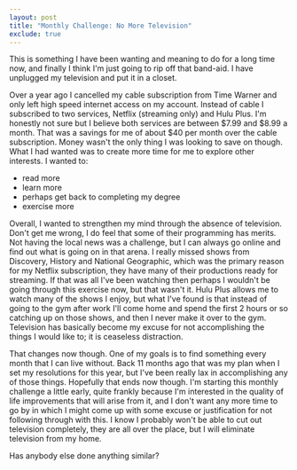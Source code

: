 ```yaml
---
layout: post
title: "Monthly Challenge: No More Television"
exclude: true
---
```


This is something I have been wanting and meaning to do for a long time now, and finally I think I'm just going to rip off that band-aid. I have unplugged my television and put it in a closet.

Over a year ago I cancelled my cable subscription from Time Warner and only left high speed internet access on my account. Instead of cable I subscribed to two services, Netflix (streaming only) and Hulu Plus. I'm honestly not sure but I believe both services are between $7.99 and $8.99 a month. That was a savings for me of about $40 per month over the cable subscription. Money wasn't the only thing I was looking to save on though. What I had wanted was to create more time for me to explore other interests. I wanted to:

- read more
- learn more
- perhaps get back to completing my degree
- exercise more

Overall, I wanted to strengthen my mind through the absence of television. Don't get me wrong, I do feel that some of their programming has merits. Not having the local news was a challenge, but I can always go online and find out what is going on in that arena. I really missed shows from Discovery, History and National Geographic, which was the primary reason for my Netflix subscription, they have many of their productions ready for streaming. If that was all I've been watching then perhaps I wouldn't be going through this exercise now, but that wasn't it. Hulu Plus allows me to watch many of the shows I enjoy, but what I've found is that instead of going to the gym after work I'll come home and spend the first 2 hours or so catching up on those shows, and then I never make it over to the gym. Television has basically become my excuse for not accomplishing the things I would like to; it is ceaseless distraction.

That changes now though. One of my goals is to find something every month that I can live without. Back 11 months ago that was my plan when I set my resolutions for this year, but I've been really lax in accomplishing any of those things. Hopefully that ends now though. I'm starting this monthly challenge a little early, quite frankly because I'm interested in the quality of life improvements that will arise from it, and I don't want any more time to go by in which I might come up with some excuse or justification for not following through with this. I know I probably won't be able to cut out television completely, they are all over the place, but I will eliminate television from my home.

Has anybody else done anything similar?